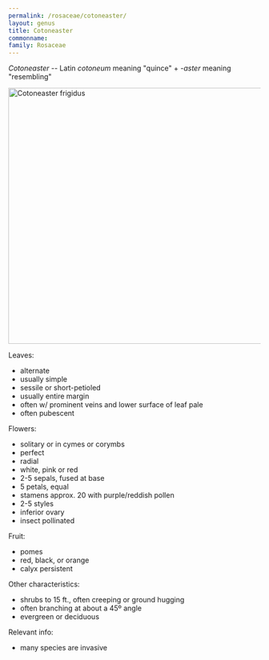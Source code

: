 ```yaml
---
permalink: /rosaceae/cotoneaster/
layout: genus
title: Cotoneaster
commonname:
family: Rosaceae
---
```


*Cotoneaster* -- Latin *cotoneum* meaning "quince" + *-aster* meaning "resembling"

<a title="MPF / CC BY-SA (https://creativecommons.org/licenses/by-sa/4.0)" href="https://commons.wikimedia.org/wiki/File:Cotoneaster_frigidus.jpg"><img width="512" alt="Cotoneaster frigidus" src="https://upload.wikimedia.org/wikipedia/commons/thumb/8/8d/Cotoneaster_frigidus.jpg/512px-Cotoneaster_frigidus.jpg"></a>

Leaves:
  - alternate
  - usually simple
  - sessile or short-petioled
  - usually entire margin
  - often w/ prominent veins and lower surface of leaf pale
  - often pubescent

Flowers:
  - solitary or in cymes or corymbs
  - perfect
  - radial
  - white, pink or red
  - 2-5 sepals, fused at base
  - 5 petals, equal
  - stamens approx. 20 with purple/reddish pollen
  - 2-5 styles
  - inferior ovary
  - insect pollinated

Fruit:
  - pomes
  - red, black, or orange
  - calyx persistent

Other characteristics:
  - shrubs to 15 ft., often creeping or ground hugging
  - often branching at about a 45º angle
  - evergreen or deciduous

Relevant info:
  - many species are invasive
